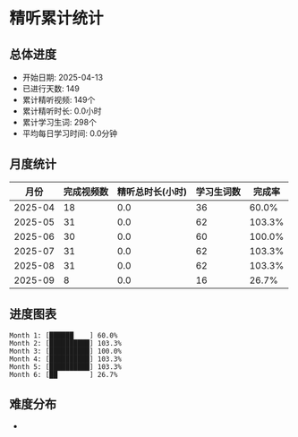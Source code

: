 # 精听累计统计

## 总体进度

- 开始日期: 2025-04-13
- 已进行天数: 149
- 累计精听视频: 149个
- 累计精听时长: 0.0小时
- 累计学习生词: 298个
- 平均每日学习时间: 0.0分钟

## 月度统计

| 月份 | 完成视频数 | 精听总时长(小时) | 学习生词数 | 完成率 |
|-----|-----------|----------------|----------|-------|
| 2025-04 | 18 | 0.0 | 36 | 60.0% |
| 2025-05 | 31 | 0.0 | 62 | 103.3% |
| 2025-06 | 30 | 0.0 | 60 | 100.0% |
| 2025-07 | 31 | 0.0 | 62 | 103.3% |
| 2025-08 | 31 | 0.0 | 62 | 103.3% |
| 2025-09 | 8 | 0.0 | 16 | 26.7% |

## 进度图表

```
Month 1: [██████    ] 60.0%
Month 2: [██████████] 103.3%
Month 3: [██████████] 100.0%
Month 4: [██████████] 103.3%
Month 5: [██████████] 103.3%
Month 6: [██        ] 26.7%
```

## 难度分布

- [简单/中等/困难]: 149 (100.0%)